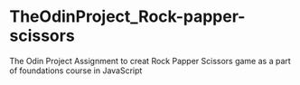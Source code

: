 # TheOdinProject_Rock-papper-scissors
The Odin Project Assignment to creat Rock Papper Scissors game as a part of foundations course in JavaScript
